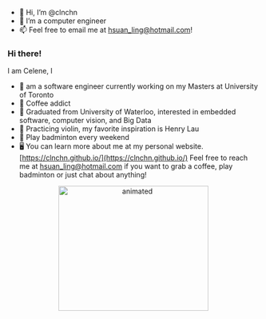 - 👋 Hi, I’m @clnchn
- 🌱 I’m a computer engineer
- 📫 Feel free to email me at hsuan_ling@hotmail.com!


### Hi there! 


I am Celene, I

- 🌱 am a software engineer currently working on my Masters at University of Toronto 
- 🍵 Coffee addict
- 🐳 Graduated from University of Waterloo, interested in embedded software, computer vision, and Big Data
- 🎵 Practicing violin, my favorite inspiration is Henry Lau
- 🏸 Play badminton every weekend
- 🖥 You can learn more about me at my personal website. [https://clnchn.github.io/](https://clnchn.github.io/)
Feel free to reach me at [hsuan_ling@hotmail.com](hsuan_ling@hotmail.com) if you want to grab a coffee, play badminton or just chat about anything! 
<p align="center"><img src=[https://media.giphy.com/media/vFKqnCdLPNOKc/giphy.gif](https://media.giphy.com/media/aNqEFrYVnsS52/giphy.gif) alt="animated" width="300" height="250"/> </p>


<!---
hl5chen/hl5chen is a ✨ special ✨ repository because its `README.md` (this file) appears on your GitHub profile.
You can click the Preview link to take a look at your changes.
--->
